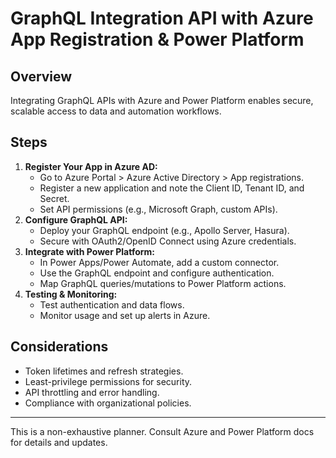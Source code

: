 # GraphQL Integration API with Azure App Registration & Power Platform

## Overview
Integrating GraphQL APIs with Azure and Power Platform enables secure, scalable access to data and automation workflows.

## Steps
1. **Register Your App in Azure AD:**
   - Go to Azure Portal > Azure Active Directory > App registrations.
   - Register a new application and note the Client ID, Tenant ID, and Secret.
   - Set API permissions (e.g., Microsoft Graph, custom APIs).
2. **Configure GraphQL API:**
   - Deploy your GraphQL endpoint (e.g., Apollo Server, Hasura).
   - Secure with OAuth2/OpenID Connect using Azure credentials.
3. **Integrate with Power Platform:**
   - In Power Apps/Power Automate, add a custom connector.
   - Use the GraphQL endpoint and configure authentication.
   - Map GraphQL queries/mutations to Power Platform actions.
4. **Testing & Monitoring:**
   - Test authentication and data flows.
   - Monitor usage and set up alerts in Azure.

## Considerations
- Token lifetimes and refresh strategies.
- Least-privilege permissions for security.
- API throttling and error handling.
- Compliance with organizational policies.

---
This is a non-exhaustive planner. Consult Azure and Power Platform docs for details and updates.
